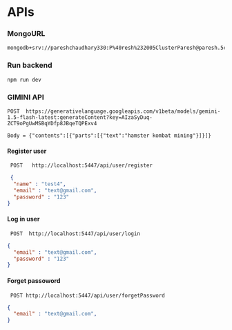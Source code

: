 
#  APIs

### MongoURL 
```
mongodb+srv://pareshchaudhary330:P%40resh%232005ClusterParesh@paresh.5cm8a.mongodb.net/alterf4
```

### Run backend
``` 
npm run dev
```

### GIMINI API
``` 
POST  https://generativelanguage.googleapis.com/v1beta/models/gemini-1.5-flash-latest:generateContent?key=AIzaSyDuq-ZCT9oPgUwMSBqYDfp8JBqeTQPExv4
```
```
Body = {"contents":[{"parts":[{"text":"hamster kombat mining"}]}]}
```

#### Register user
``` 
 POST   http://localhost:5447/api/user/register
```
```json
 {
  "name" : "test4",
  "email" : "text@gmail.com",
  "password" : "123"
}
``` 

#### Log in user
``` 
 POST  http://localhost:5447/api/user/login
 ```
```json
{
  "email" : "text@gmail.com",
  "password" : "123"
}
``` 

#### Forget passoword
``` 
 POST http://localhost:5447/api/user/forgetPassword
 ```
```json
{
  "email" : "text@gmail.com",
}
``` 